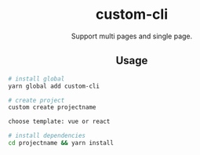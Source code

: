 <div align="center">
  <h1>custom-cli</h1>
  <p>Support multi pages and single page.</p>
</div>
<h2 align="center">Usage</h2>

``` bash
# install global
yarn global add custom-cli
```

``` bash
# create project
custom create projectname

choose template: vue or react
```

```bash
# install dependencies
cd projectname && yarn install
```
